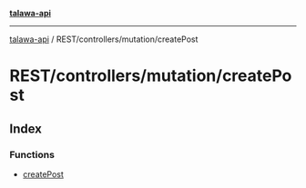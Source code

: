 [**talawa-api**](../../../../README.md)

***

[talawa-api](../../../../modules.md) / REST/controllers/mutation/createPost

# REST/controllers/mutation/createPost

## Index

### Functions

- [createPost](functions/createPost.md)
